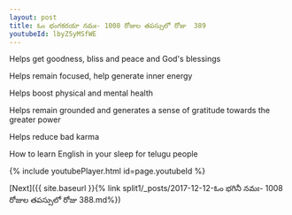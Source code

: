```yaml
---
layout: post
title: ఓం భంగకరయా నమః- 1008 రోజుల తపస్సులో రోజు  389
youtubeId: lbyZ5yMSfWE
---
```

 
 
Helps get goodness, bliss and peace and God's blessings
 
Helps remain focused, help generate inner energy 
 
Helps boost physical and mental health 
 
Helps remain grounded and generates a sense of gratitude towards the greater power 
 
Helps reduce bad karma
 
How to learn English in your sleep for telugu people
 
 
 
 


{% include youtubePlayer.html id=page.youtubeId %}
 
[Next]({{ site.baseurl }}{% link split1/_posts/2017-12-12-ఓం భగినీ నమః- 1008 రోజుల తపస్సులో రోజు  388.md%})
 
